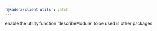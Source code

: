 ```yaml
---
'@kadena/client-utils': patch
---
```


enable the utility function 'describeModule' to be used in other packages
